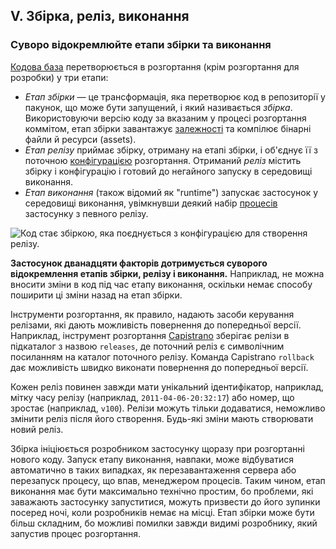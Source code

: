 ## V. Збірка, реліз, виконання
### Суворо відокремлюйте етапи збірки та виконання

[Кодова база](./codebase) перетворюється в розгортання (крім розгортання для розробки) у три етапи:

* *Етап збірки* — це трансформація, яка перетворює код в репозиторії у пакунок, що може бути запущений, 
і який називається *збірка*. Використовуючи версію коду за вказаним у процесі розгортання коммітом, 
етап збірки завантажує [залежності](./dependencies) та компілює бінарні файли й ресурси (assets).
* *Етап релізу* приймає збірку, отриману на етапі збірки, і об'єднує її з поточною [конфігурацією](./config) розгортання. 
Отриманий *реліз* містить збірку і конфігурацію і готовий до негайного запуску в середовищі виконання.
* *Етап виконання* (також відомий як "runtime") запускає застосунок у середовищі виконання, 
увімкнувши деякий набір [процесів](./processes) застосунку з певного релізу.

![Код стає збіркою, яка поєднується з конфігурацією для створення релізу.](/images/release.png)

**Застосунок дванадцяти факторів дотримується суворого відокремлення етапів збірки, релізу і виконання.** Наприклад, 
не можна вносити зміни в код під час етапу виконання, оскільки немає способу поширити ці зміни назад на етап збірки.

Інструменти розгортання, як правило, надають засоби керування релізами, які дають можливість повернення до попередньої версії. 
Наприклад, інструмент розгортання [Capistrano](https://github.com/capistrano/capistrano/wiki) зберігає релізи 
в підкаталог з назвою `releases`, де поточний реліз є символічним посиланням на каталог поточного релізу. 
Команда Capistrano `rollback` дає можливість швидко виконати повернення до попередньої версії.

Кожен реліз повинен завжди мати унікальний ідентифікатор, наприклад, мітку часу релізу (наприклад, `2011-04-06-20:32:17`) 
або номер, що зростає (наприклад, `v100`). Релізи можуть тільки додаватися, неможливо змінити реліз після його створення. 
Будь-які зміни мають створювати новий реліз.

Збірка ініціюється розробником застосунку щоразу при розгортанні нового коду. Запуск етапу виконання, навпаки, 
може відбуватися автоматично в таких випадках, як перезавантаження сервера або перезапуск процесу, що впав, 
менеджером процесів. Таким чином, етап виконання має бути максимально технічно простим, бо проблеми, 
які заважають застосунку запуститися, можуть призвести до його зупинки посеред ночі, коли розробників немає на місці. 
Етап збірки може бути більш складним, бо можливі помилки завжди видимі розробнику, який запустив процес розгортання.